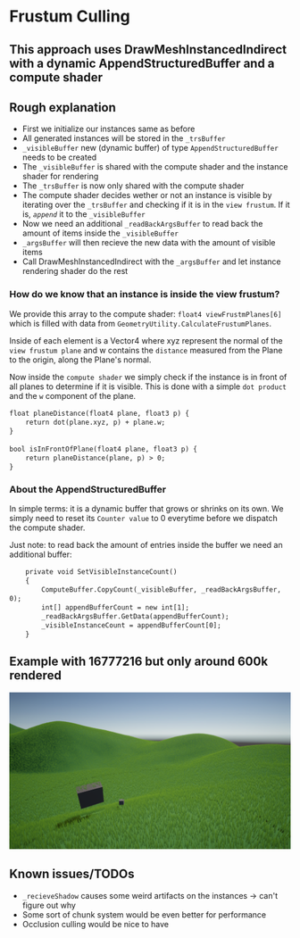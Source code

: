# Frustum Culling
## This approach uses DrawMeshInstancedIndirect with a dynamic AppendStructuredBuffer and a compute shader



## Rough explanation
- First we initialize our instances same as before
- All generated instances will be stored in the `_trsBuffer`
- `_visibleBuffer` new (dynamic buffer) of type `AppendStructuredBuffer` needs to be created
- The `_visibleBuffer` is shared with the compute shader and the instance shader for rendering
- The `_trsBuffer` is now only shared with the compute shader
- The compute shader decides wether or not an instance is visible by iterating over the `_trsBuffer` and checking if it is in the `view frustum`. If it is, *`append`* it to the `_visibleBuffer`
- Now we need an additional `_readBackArgsBuffer` to read back the amount of items inside the `_visibleBuffer`
- `_argsBuffer` will then recieve the new data with the amount of visible items
- Call DrawMeshInstancedIndirect with the `_argsBuffer` and let instance rendering shader do the rest



### How do we know that an instance is inside the view frustum?
We provide this array to the compute shader: `float4 viewFrustmPlanes[6]` which is filled with data from `GeometryUtility.CalculateFrustumPlanes`.

Inside of each element is a Vector4 where xyz represent the normal of the `view frustum plane` and w contains the `distance` measured from the Plane to the origin, along the Plane's normal.

Now inside the `compute shader` we simply check if the instance is in front of all planes to determine if it is visible.
This is done with a simple `dot product` and the `w` component of the plane.
````
float planeDistance(float4 plane, float3 p) {
    return dot(plane.xyz, p) + plane.w;
} 

bool isInFrontOfPlane(float4 plane, float3 p) {
    return planeDistance(plane, p) > 0;
}
````

### About the AppendStructuredBuffer
In simple terms: it is a dynamic buffer that grows or shrinks on its own. We simply need to reset its `Counter value` to 0 everytime before we dispatch the compute shader.

Just note: to read back the amount of entries inside the buffer we need an additional buffer:
````
    private void SetVisibleInstanceCount()
    {
        ComputeBuffer.CopyCount(_visibleBuffer, _readBackArgsBuffer, 0);
        int[] appendBufferCount = new int[1];
        _readBackArgsBuffer.GetData(appendBufferCount);
        _visibleInstanceCount = appendBufferCount[0];
    }
````


## Example with 16777216 but only around 600k rendered
![Alt text](../Screenshots/Frustum_culling_example.png?raw=true "Frustum culling example")

## Known issues/TODOs
- `_recieveShadow` causes some weird artifacts on the instances -> can't figure out why
- Some sort of chunk system would be even better for performance
- Occlusion culling would be nice to have